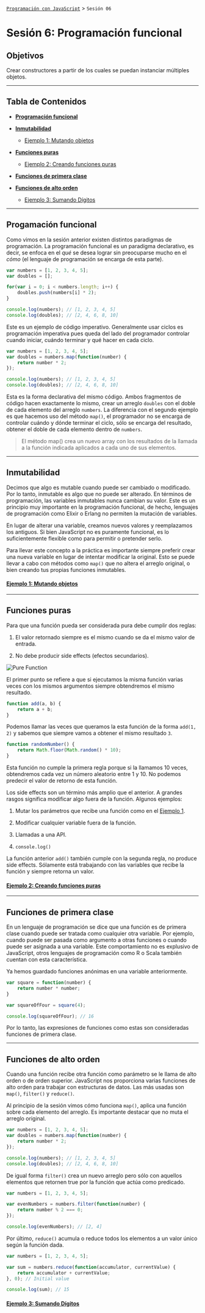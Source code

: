 
[`Programación con JavaScript`](../Readme.md) > `Sesión 06`

# Sesión 6: Programación funcional

## Objetivos

Crear constructores a partir de los cuales se puedan instanciar múltiples objetos.

---

## Tabla de Contenidos

- **[Programación funcional](#programación-funcional)**

- **[Inmutabilidad](#inmutabilidad)**

	- [Ejemplo 1: Mutando objetos](./Ejemplo-01)

- **[Funciones puras](#funciones-puras)**

	- [Ejemplo 2: Creando funciones puras](./Ejemplo-02)

- **[Funciones de primera clase](#funciones-de-primera-clase)**

- **[Funciones de alto orden](#funciones-de-alto-orden)**

	- [Ejemplo 3: Sumando Dígitos](./Ejemplo-03)

---

## Progamación funcional

Como vimos en la sesión anterior existen distintos paradigmas de programación. La programación funcional es un paradigma declarativo, es decir, se enfoca en el _qué_ se desea lograr sin preocuparse mucho en el _cómo_ (el lenguaje de programación se encarga de esta parte).

```javascript
var numbers = [1, 2, 3, 4, 5];
var doubles = [];

for(var i = 0; i < numbers.length; i++) {
	doubles.push(numbers[i] * 2);
}

console.log(numbers); // [1, 2, 3, 4, 5]
console.log(doubles); // [2, 4, 6, 8, 10]
```

Este es un ejemplo de código imperativo. Generalmente usar ciclos es programación imperativa pues queda del lado del programador controlar cuando iniciar, cuándo terminar y qué hacer en cada ciclo.

```javascript
var numbers = [1, 2, 3, 4, 5];
var doubles = numbers.map(function(number) {
	return number * 2;
});

console.log(numbers); // [1, 2, 3, 4, 5]
console.log(doubles); // [2, 4, 6, 8, 10]
```

Esta es la forma declarativa del mismo código. Ambos fragmentos de código hacen exactamente lo mismo, crear un arreglo `doubles` con el doble de cada elemento del arreglo `numbers`. La diferencia con el segundo ejemplo es que hacemos uso del método `map()`, el programador no se encarga de controlar cuándo y dónde terminar el ciclo, sólo se encarga del resultado, obtener el doble de cada elemento dentro de `numbers`.

> El método map() crea un nuevo array con los resultados de la llamada a la función indicada aplicados a cada uno de sus elementos.

---

## Inmutabilidad

Decimos que algo es mutable cuando puede ser cambiado o modificado. Por lo tanto, inmutable es algo que no puede ser alterado. En términos de programación, las variables inmutables nunca cambian su valor. Este es un principio muy importante en la programación funcional, de hecho, lenguajes de programación como Elixir o Erlang no permiten la mutación de variables.

En lugar de alterar una variable, creamos nuevos valores y reemplazamos los antiguos. Si bien JavaScript no es puramente funcional, es lo suficientemente flexible como para permitir o pretender serlo.

Para llevar este concepto a la práctica es importante siempre preferir crear una nueva variable en lugar de intentar modificar la original. Esto se puede llevar a cabo con métodos como `map()` que no altera el arreglo original, o bien creando tus propias funciones inmutables.

#### [Ejemplo 1: Mutando objetos](./Ejemplo-01)

---

## Funciones puras

Para que una función pueda ser considerada pura debe cumplir dos reglas:

1. El valor retornado siempre es el mismo cuando se da el mismo valor de entrada.

2. No debe producir side effects (efectos secundarios).

![Pure Function](./assets/pure-function.png)

El primer punto se refiere a que si ejecutamos la misma función varias veces con los mismos argumentos siempre obtendremos el mismo resultado.

```javascript
function add(a, b) {
	return a + b;
}
```

Podemos llamar las veces que queramos la esta función de la forma `add(1, 2)` y sabemos que siempre vamos a obtener el mismo resultado `3`.

```javascript
function randomNumber() {
	return Math.floor(Math.random() * 10);
}
```

Esta función no cumple la primera regla porque si la llamamos 10 veces, obtendremos cada vez un número aleatorio entre 1 y 10. No podemos predecir el valor de retorno de esta función.

Los side effects son un término más amplio que el anterior. A grandes rasgos significa modificar algo fuera de la función. Algunos ejemplos:

1. Mutar los parámetros que recibe una función como en el [Ejemplo 1](./Ejemplo-01).

2. Modificar cualquier variable fuera de la función.

3. Llamadas a una API.

4. `console.log()`

La función anterior `add()` también cumple con la segunda regla, no produce side effects. Sólamente está trabajando con las variables que recibe la función y siempre retorna un valor.

#### [Ejemplo 2: Creando funciones puras](./Ejemplo-02)

---

## Funciones de primera clase

En un lenguaje de programación se dice que una función es de primera clase cuando puede ser tratada como cualquier otra variable. Por ejemplo, cuando puede ser pasada como argumento a otras funciones o cuando puede ser asignada a una variable. Este comportamiento no es explusivo de JavaScript, otros lenguajes de programación como R o Scala también cuentan con esta característica.

Ya hemos guardado funciones anónimas en una variable anteriormente.

```javascript
var square = function(number) {
	return number * number;
}

var squareOfFour = square(4);

console.log(squareOfFour); // 16
```

Por lo tanto, las expresiones de funciones como estas son consideradas funciones de primera clase.

---

## Funciones de alto orden

Cuando una función recibe otra función como parámetro se le llama de alto orden o de orden superior. JavaScript nos proporciona varias funciones de alto orden para trabajar con estructuras de datos. Las más usadas son `map()`, `filter()` y `reduce()`.

Al principio de la sesión vimos cómo funciona `map()`, aplica una función sobre cada elemento del arreglo. Es importante destacar que no muta el arreglo original.

```javascript
var numbers = [1, 2, 3, 4, 5];
var doubles = numbers.map(function(number) {
	return number * 2;
});

console.log(numbers); // [1, 2, 3, 4, 5]
console.log(doubles); // [2, 4, 6, 8, 10]
```

De igual forma `filter()` crea un nuevo arreglo pero sólo con aquellos elementos que retornen true por la función que actúa como predicado.

```JavaScript
var numbers = [1, 2, 3, 4, 5];

var evenNumbers = numbers.filter(function(number) {
	return number % 2 === 0;
});

console.log(evenNumbers); // [2, 4]
```

Por último, `reduce()` acumula o reduce todos los elementos a un valor único según la función dada.

```JavaScript
var numbers = [1, 2, 3, 4, 5];

var sum = numbers.reduce(function(accumulator, currentValue) {
	return accumulator + currentValue;
}, 0); // Initial value

console.log(sum); // 15
```

#### [Ejemplo 3: Sumando Dígitos](./Ejemplo-03)
